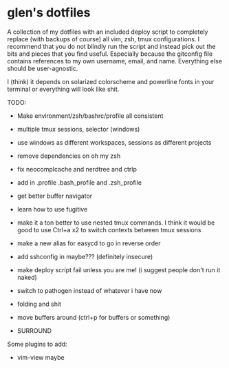 # glen's dotfiles
A collection of my dotfiles with an included deploy script to completely replace (with backups of course) all vim, zsh, tmux configurations.
I recommend that you do not blindly run the script and instead pick out the bits and pieces that you find useful.
Especially because the gitconfig file contains references to my own username, email, and name. Everything else should be user-agnostic.

I (think) it depends on solarized colorscheme and powerline fonts in your terminal or everything will look like shit.

TODO:

* Make environment/zsh/bashrc/profile all consistent
* multiple tmux sessions, selector (windows)
* use windows as different workspaces, sessions as different projects

* remove dependencies on oh my zsh
* fix neocomplcache and nerdtree and ctrlp
* add in .profile .bash_profile and .zsh_profile
* get better buffer navigator
* learn how to use fugitive
* make it a ton better to use nested tmux commands. I think it would be good to use Ctrl+a x2 to switch contexts between tmux sessions
* make a new alias for easycd to go in reverse order
* add sshconfig in maybe??? (definitely insecure)
* make deploy script fail unless you are me! (i suggest people don't run it naked)
* switch to pathogen instead of whatever i have now
* folding and shit
* move buffers around (ctrl+p for buffers or something)
* SURROUND

Some plugins to add:
* vim-view maybe
